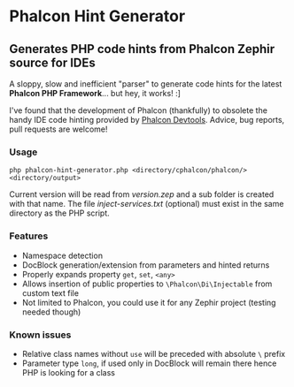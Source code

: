 # Phalcon Hint Generator

## Generates PHP code hints from Phalcon Zephir source for IDEs

A sloppy, slow and inefficient "parser" to generate code hints for the latest **Phalcon PHP Framework**... but hey, it works! :]

I've found that the development of Phalcon (thankfully) to obsolete the handy IDE code hinting provided by [Phalcon Devtools](https://github.com/phalcon/phalcon-devtools).
Advice, bug reports, pull requests are welcome!


### Usage

```
php phalcon-hint-generator.php <directory/cphalcon/phalcon/> <directory/output>
```
Current version will be read from *version.zep* and a sub folder is created with that name.
The file *inject-services.txt* (optional) must exist in the same directory as the PHP script.


### Features

 * Namespace detection
 * DocBlock generation/extension from parameters and hinted returns
 * Properly expands property ```get```, ```set```, ```<any>```
 * Allows insertion of public properties to ```\Phalcon\Di\Injectable``` from custom text file
 * Not limited to Phalcon, you could use it for any Zephir project (testing needed though)


### Known issues

 * Relative class names without ```use``` will be preceded with absolute ```\``` prefix
 * Parameter type ```long```, if used only in DocBlock will remain there hence PHP is looking for a class

